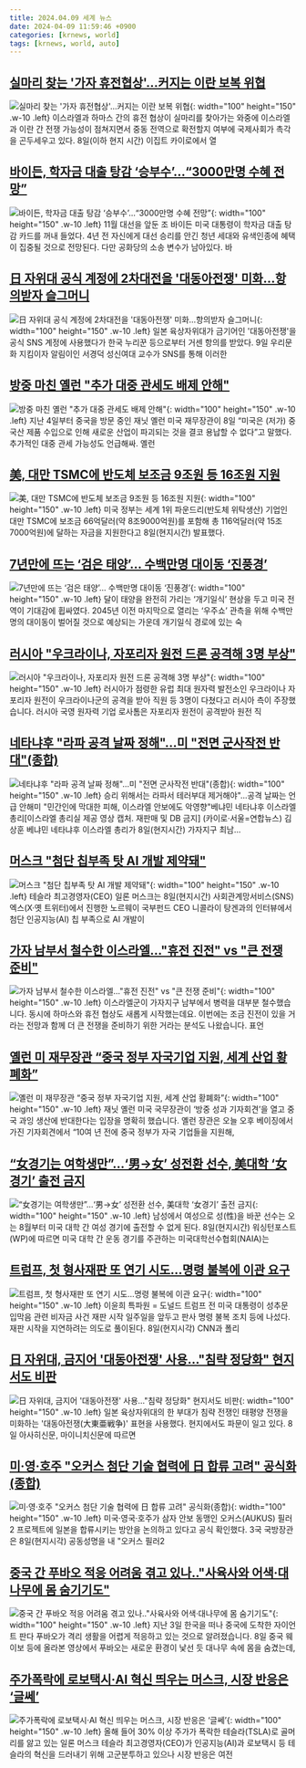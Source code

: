 ```yaml
---
title: 2024.04.09 세계 뉴스
date: 2024-04-09 11:59:46 +0900
categories: [krnews, world]
tags: [krnews, world, auto]
---
```

## [실마리 찾는 '가자 휴전협상'…커지는 이란 보복 위협](https://n.news.naver.com/mnews/article/011/0004325087)

![실마리 찾는 '가자 휴전협상'…커지는 이란 보복 위협](https://mimgnews.pstatic.net/image/origin/011/2024/04/08/4325087.jpg?type=nf220_150){: width="100" height="150" .w-10 .left}
이스라엘과 하마스 간의 휴전 협상이 실마리를 찾아가는 와중에 이스라엘과 이란 간 전쟁 가능성이 점쳐지면서 중동 전역으로 확전할지 여부에 국제사회가 촉각을 곤두세우고 있다. 8일(이하 현지 시간) 이집트 카이로에서 열

## [바이든, 학자금 대출 탕감 ‘승부수’…“3000만명 수혜 전망”](https://n.news.naver.com/mnews/article/277/0005403383)

![바이든, 학자금 대출 탕감 ‘승부수’…“3000만명 수혜 전망”](https://mimgnews.pstatic.net/image/origin/277/2024/04/09/5403383.jpg?type=nf220_150){: width="100" height="150" .w-10 .left}
11월 대선을 앞둔 조 바이든 미국 대통령이 학자금 대출 탕감 카드를 꺼내 들었다. 4년 전 자신에게 대선 승리를 안긴 청년 세대와 유색인종에 혜택이 집중될 것으로 전망된다. 다만 공화당의 소송 변수가 남아있다. 바

## [日 자위대 공식 계정에 2차대전을 '대동아전쟁' 미화…항의받자 슬그머니](https://n.news.naver.com/mnews/article/421/0007468256)

![日 자위대 공식 계정에 2차대전을 '대동아전쟁' 미화…항의받자 슬그머니](https://mimgnews.pstatic.net/image/origin/421/2024/04/09/7468256.jpg?type=nf220_150){: width="100" height="150" .w-10 .left}
일본 육상자위대가 금기어인 '대동아전쟁'을 공식 SNS 계정에 사용했다가 한국 누리꾼 등으로부터 거센 항의를 받았다. 9일 우리문화 지킴이자 알림이인 서경덕 성신여대 교수가 SNS를 통해 이러한

## [방중 마친 옐런 "추가 대중 관세도 배제 안해"](https://n.news.naver.com/mnews/article/016/0002292287)

![방중 마친 옐런 "추가 대중 관세도 배제 안해"](https://mimgnews.pstatic.net/image/origin/016/2024/04/08/2292287.jpg?type=nf220_150){: width="100" height="150" .w-10 .left}
지난 4일부터 중국을 방문 중인 재닛 옐런 미국 재무장관이 8일 “미국은 (저가) 중국산 제품 수입으로 인해 새로운 산업이 파괴되는 것을 결코 용납할 수 없다”고 말했다. 추가적인 대중 관세 가능성도 언급해싸. 옐런

## [美, 대만 TSMC에 반도체 보조금 9조원 등 16조원 지원](https://n.news.naver.com/mnews/article/025/0003352761)

![美, 대만 TSMC에 반도체 보조금 9조원 등 16조원 지원](https://mimgnews.pstatic.net/image/origin/025/2024/04/08/3352761.jpg?type=nf220_150){: width="100" height="150" .w-10 .left}
미국 정부는 세계 1위 파운드리(반도체 위탁생산) 기업인 대만 TSMC에 보조금 66억달러(약 8조9000억원)를 포함해 총 116억달러(약 15조7000억원)에 달하는 자금을 지원한다고 8일(현지시간) 발표했다.

## [7년만에 뜨는 ‘검은 태양’… 수백만명 대이동 ‘진풍경’](https://n.news.naver.com/mnews/article/005/0001686925)

![7년만에 뜨는 ‘검은 태양’… 수백만명 대이동 ‘진풍경’](https://mimgnews.pstatic.net/image/origin/005/2024/04/08/1686925.jpg?type=nf220_150){: width="100" height="150" .w-10 .left}
달이 태양을 완전히 가리는 ‘개기일식’ 현상을 두고 미국 전역이 기대감에 휩싸였다. 2045년 이전 마지막으로 열리는 ‘우주쇼’ 관측을 위해 수백만명의 대이동이 벌어질 것으로 예상되는 가운데 개기일식 경로에 있는 숙

## [러시아 "우크라이나, 자포리자 원전 드론 공격해 3명 부상"](https://n.news.naver.com/mnews/article/214/0001341425)

![러시아 "우크라이나, 자포리자 원전 드론 공격해 3명 부상"](https://mimgnews.pstatic.net/image/origin/214/2024/04/08/1341425.jpg?type=nf220_150){: width="100" height="150" .w-10 .left}
러시아가 점령한 유럽 최대 원자력 발전소인 우크라이나 자포리자 원전이 우크라이나군의 공격을 받아 직원 등 3명이 다쳤다고 러시아 측이 주장했습니다. 러시아 국영 원자력 기업 로사톰은 자포리자 원전이 공격받아 원전 직

## [네타냐후 "라파 공격 날짜 정해"…미 "전면 군사작전 반대"(종합)](https://n.news.naver.com/mnews/article/001/0014619488)

![네타냐후 "라파 공격 날짜 정해"…미 "전면 군사작전 반대"(종합)](https://mimgnews.pstatic.net/image/origin/001/2024/04/09/14619488.jpg?type=nf220_150){: width="100" height="150" .w-10 .left}
승리 위해서는 라파서 테러부대 제거해야"…공격 날짜는 언급 안해미 "민간인에 막대한 피해, 이스라엘 안보에도 악영향"베냐민 네타냐후 이스라엘 총리[이스라엘 총리실 제공 영상 캡처. 재판매 및 DB 금지] (카이로·서울=연합뉴스) 김상훈 베냐민 네타냐후 이스라엘 총리가 8일(현지시간) 가자지구 최남...

## [머스크 "첨단 칩부족 탓 AI 개발 제약돼"](https://n.news.naver.com/mnews/article/215/0001156730)

![머스크 "첨단 칩부족 탓 AI 개발 제약돼"](https://mimgnews.pstatic.net/image/origin/215/2024/04/09/1156730.jpg?type=nf220_150){: width="100" height="150" .w-10 .left}
테슬라 최고경영자(CEO) 일론 머스크는 8일(현지시간) 사회관계망서비스(SNS) 엑스(X·옛 트위터)에서 진행한 노르웨이 국부펀드 CEO 니콜라이 탕겐과의 인터뷰에서 첨단 인공지능(AI) 칩 부족으로 AI 개발이

## [가자 남부서 철수한 이스라엘…"휴전 진전" vs "큰 전쟁 준비"](https://n.news.naver.com/mnews/article/055/0001145520)

![가자 남부서 철수한 이스라엘…"휴전 진전" vs "큰 전쟁 준비"](https://mimgnews.pstatic.net/image/origin/055/2024/04/08/1145520.jpg?type=nf220_150){: width="100" height="150" .w-10 .left}
이스라엘군이 가자지구 남부에서 병력을 대부분 철수했습니다. 동시에 하마스와 휴전 협상도 새롭게 시작했는데요. 이번에는 조금 진전이 있을 거라는 전망과 함께 더 큰 전쟁을 준비하기 위한 거라는 분석도 나왔습니다. 표언

## [옐런 미 재무장관 “중국 정부 자국기업 지원, 세계 산업 황폐화”](https://n.news.naver.com/mnews/article/056/0011697518)

![옐런 미 재무장관 “중국 정부 자국기업 지원, 세계 산업 황폐화”](https://mimgnews.pstatic.net/image/origin/056/2024/04/08/11697518.jpg?type=nf220_150){: width="100" height="150" .w-10 .left}
재닛 옐런 미국 국무장관이 ‘방중 성과 기자회견’을 열고 중국 과잉 생산에 반대한다는 입장을 명확히 했습니다. 옐런 장관은 오늘 오후 베이징에서 가진 기자회견에서 “10여 년 전에 중국 정부가 자국 기업들을 지원해,

## [“女경기는 여학생만”…‘男→女’ 성전환 선수, 美대학 ‘女경기’ 출전 금지](https://n.news.naver.com/mnews/article/081/0003442981)

![“女경기는 여학생만”…‘男→女’ 성전환 선수, 美대학 ‘女경기’ 출전 금지](https://mimgnews.pstatic.net/image/origin/081/2024/04/09/3442981.jpg?type=nf220_150){: width="100" height="150" .w-10 .left}
남성에서 여성으로 성(性)을 바꾼 선수는 오는 8월부터 미국 대학 간 여성 경기에 출전할 수 없게 된다. 8일(현지시간) 워싱턴포스트(WP)에 따르면 미국 대학 간 운동 경기를 주관하는 미국대학선수협회(NAIA)는

## [트럼프, 첫 형사재판 또 연기 시도…명령 불복에 이관 요구](https://n.news.naver.com/mnews/article/003/0012480282)

![트럼프, 첫 형사재판 또 연기 시도…명령 불복에 이관 요구](https://mimgnews.pstatic.net/image/origin/003/2024/04/09/12480282.jpg?type=nf220_150){: width="100" height="150" .w-10 .left}
이윤희 특파원 = 도널드 트럼프 전 미국 대통령이 성추문 입막음 관련 비자금 사건 재판 시작 일주일을 앞두고 판사 명령 불복 조치 등에 나섰다. 재판 시작을 지연하려는 의도로 풀이된다. 8일(현지시각) CNN과 폴리

## [日 자위대, 금지어 '대동아전쟁' 사용…"침략 정당화" 현지서도 비판](https://n.news.naver.com/mnews/article/003/0012478851)

![日 자위대, 금지어 '대동아전쟁' 사용…"침략 정당화" 현지서도 비판](https://mimgnews.pstatic.net/image/origin/003/2024/04/08/12478851.jpg?type=nf220_150){: width="100" height="150" .w-10 .left}
일본 육상자위대의 한 부대가 침략 전쟁인 태평양 전쟁을 미화하는 '대동아전쟁(大東亜戦争)' 표현을 사용했다. 현지에서도 파문이 일고 있다. 8일 아사히신문, 마이니치신문에 따르면

## [미·영·호주 "오커스 첨단 기술 협력에 日 합류 고려" 공식화(종합)](https://n.news.naver.com/mnews/article/003/0012480852)

![미·영·호주 "오커스 첨단 기술 협력에 日 합류 고려" 공식화(종합)](https://mimgnews.pstatic.net/image/origin/003/2024/04/09/12480852.jpg?type=nf220_150){: width="100" height="150" .w-10 .left}
미국·영국·호주가 삼자 안보 동맹인 오커스(AUKUS) 필러2 프로젝트에 일본을 합류시키는 방안을 논의하고 있다고 공식 확인했다. 3국 국방장관은 8일(현지시각) 공동성명을 내 "오커스 필러2

## [중국 간 푸바오 적응 어려움 겪고 있나.."사육사와 어색·대나무에 몸 숨기기도"](https://n.news.naver.com/mnews/article/655/0000017723)

![중국 간 푸바오 적응 어려움 겪고 있나.."사육사와 어색·대나무에 몸 숨기기도"](https://mimgnews.pstatic.net/image/origin/655/2024/04/08/17723.jpg?type=nf220_150){: width="100" height="150" .w-10 .left}
지난 3일 한국을 떠나 중국에 도착한 자이언트 판다 푸바오가 격리 생활을 어렵게 적응하고 있는 것으로 알려졌습니다. 8일 중국 웨이보 등에 올라본 영상에서 푸바오는 새로운 환경이 낯선 듯 대나무 속에 몸을 숨겼는데,

## [주가폭락에 로보택시·AI 혁신 띄우는 머스크, 시장 반응은 ‘글쎄’](https://n.news.naver.com/mnews/article/366/0000984220)

![주가폭락에 로보택시·AI 혁신 띄우는 머스크, 시장 반응은 ‘글쎄’](https://mimgnews.pstatic.net/image/origin/366/2024/04/09/984220.jpg?type=nf220_150){: width="100" height="150" .w-10 .left}
올해 들어 30% 이상 주가가 폭락한 테슬라(TSLA)로 골머리를 앓고 있는 일론 머스크 테슬라 최고경영자(CEO)가 인공지능(AI)과 로보택시 등 테슬라의 혁신을 드러내기 위해 고군분투하고 있으나 시장 반응은 여전

